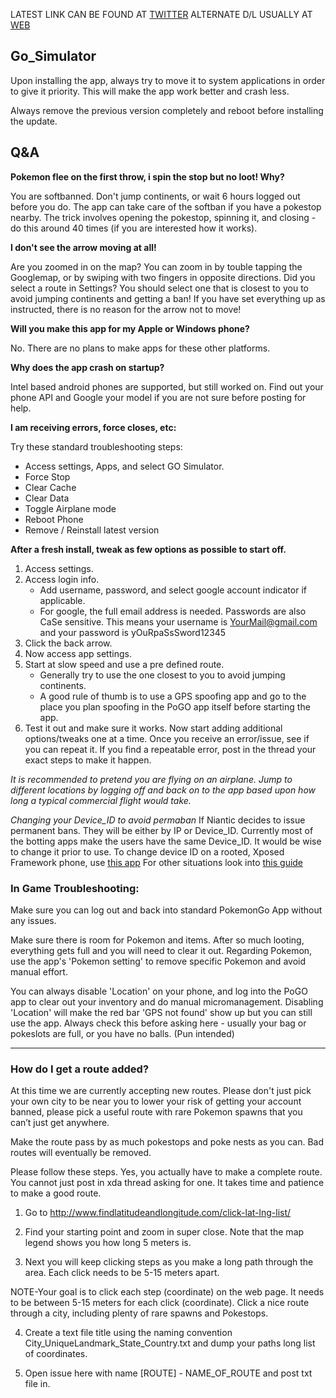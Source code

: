 LATEST LINK CAN BE FOUND AT [TWITTER](https://twitter.com/go_simulator)
ALTERNATE D/L USUALLY AT [WEB](http://bit.ly/gosimulator)

## Go_Simulator

 

Upon installing the app, always try to move it to system applications in order to give it priority. This will make the app work better and crash less.

Always remove the previous version completely and reboot before installing the update.


## Q&A

**Pokemon flee on the first throw, i spin the stop but no loot! Why?**

You are softbanned. Don't jump continents, or wait 6 hours logged out before you do. The app can take care of the softban if you have a pokestop nearby. The trick involves opening the pokestop, spinning it, and closing - do this around 40 times (if you are interested how it works).

**I don't see the arrow moving at all!**

Are you zoomed in on the map? You can zoom in by touble tapping the Googlemap, or by swiping with two fingers in opposite directions.
Did you select a route in Settings? You should select one that is closest to you to avoid jumping continents and getting a ban!
If you have set everything up as instructed, there is no reason for the arrow not to move!

**Will you make this app for my Apple or Windows phone?**

No.  There are no plans to make apps for these other platforms.

**Why does the app crash on startup?**

Intel based android phones are supported, but still worked on. 
Find out your phone API and Google your model if you are not sure before posting for help.

**I am receiving errors, force closes, etc:**

Try these standard troubleshooting steps:

- Access settings, Apps, and select GO Simulator.
- Force Stop
- Clear Cache
- Clear Data
- Toggle Airplane mode
- Reboot Phone
- Remove / Reinstall latest version

 

**After a fresh install, tweak as few options as possible to start off.**

1. Access settings.
2. Access login info.
    - Add username, password, and select google account indicator if applicable.
    - For google, the full email address is needed.  Passwords are also CaSe sensitive. This means your username is YourMail@gmail.com and your password is yOuRpaSsSword12345
3. Click the back arrow.
4. Now access app settings.
5. Start at slow speed and use a pre defined route. 
     - Generally try to use the one closest to you to avoid jumping continents.
     - A good rule of thumb is to use a GPS spoofing app and go to the place you plan spoofing in the PoGO app itself before starting the app.
6. Test it out and make sure it works.  Now start adding additional options/tweaks one at a time.  Once you receive an error/issue, see if you can repeat it.  If you find a repeatable error, post in the thread your exact steps to make it happen.

 
*It is recommended to pretend you are flying on an airplane.  Jump to different locations by logging off and back on to the app based upon how long a typical commercial flight would take.*

*Changing your Device_ID to avoid permaban*
If Niantic decides to issue permanent bans. They will be either by IP or Device_ID. Currently most of the botting apps make the users have the same Device_ID. It would be wise to change it prior to use.
To change device ID on a rooted, Xposed Framework phone, use [this app](http://repo.xposed.info/module/com.phoneinfo.changer)
For other situations look into [this guide](http://alltrickszone.com/how-to-change-android-id-rooted-non-phone-easy-guide/)

 

### In Game Troubleshooting:

Make sure you can log out and back into standard PokemonGo App without any issues.

Make sure there is room for Pokemon and items.  After so much looting, everything gets full and you will need to clear it out.  Regarding Pokemon, use the app's 'Pokemon setting' to remove specific Pokemon and avoid manual effort.

You can always disable 'Location' on your phone, and log into the PoGO app to clear out your inventory and do manual micromanagement. Disabling 'Location' will make the red bar 'GPS not found' show up but you can still use the app. 
Always check this before asking here - usually your bag or pokeslots are full, or you have no balls. (Pun intended)

 

--------------------------------------

 

###  How do I get a route added?

At this time we are currently accepting new routes.  Please don't just pick your own city to be near you to lower your risk of getting your account banned, please pick a useful route with rare Pokemon spawns that you can’t just get anywhere.

Make the route pass by as much pokestops and poke nests as you can. Bad routes will eventually be removed.

Please follow these steps.  Yes, you actually have to make a complete route.  You cannot just post in xda thread asking for one.  It takes time and patience to make a good route.

1. Go to http://www.findlatitudeandlongitude.com/click-lat-lng-list/

2. Find your starting point and zoom in super close.  Note that the map legend shows you how long 5 meters is.

3. Next you will keep clicking steps as you make a long path through the area.  Each click needs to be 5-15 meters apart.

NOTE-Your goal is to click each step (coordinate) on the web page. It needs to be between 5-15 meters for each click (coordinate). Click a nice route through a city, including plenty of rare spawns and Pokestops.

4. Create a text file title using the naming convention City_UniqueLandmark_State_Country.txt and dump your paths long list of coordinates.

6. Open issue here with name [ROUTE] - NAME_OF_ROUTE and post txt file in.
